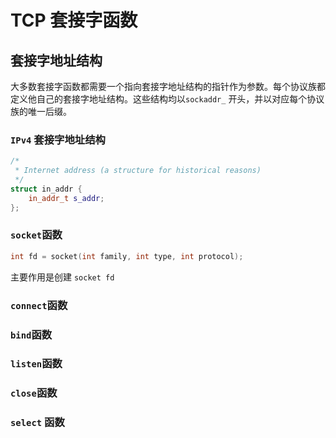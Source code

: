 <!--
 * @Author: sjhuang
 * @Date: 2022-03-05 20:31:18
 * @LastEditTime: 2022-03-11 09:36:39
 * @FilePath: /computer_network/doc/socket.md
-->
# TCP 套接字函数

## 套接字地址结构
大多数套接字函数都需要一个指向套接字地址结构的指针作为参数。每个协议族都定义他自己的套接字地址结构。这些结构均以`sockaddr_` 开头，并以对应每个协议族的唯一后缀。

### `IPv4` 套接字地址结构

```c++
/*
 * Internet address (a structure for historical reasons)
 */
struct in_addr {
	in_addr_t s_addr;
};
```

### `socket`函数
```c++
int fd = socket(int family, int type, int protocol);
```
主要作用是创建 `socket fd`

### `connect`函数


### `bind`函数

### `listen`函数



### `close`函数

### `select` 函数